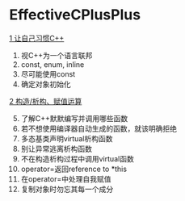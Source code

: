 # EffectiveCPlusPlus

[1 让自己习惯C++]()

01. 视C++为一个语言联邦
02. const, enum, inline
03. 尽可能使用const
04. 确定对象初始化

[2 构造/析构、赋值运算]()

05. 了解C++默默编写并调用哪些函数
06. 若不想使用编译器自动生成的函数，就该明确拒绝
07. 多态基类声明virtual析构函数
08. 别让异常逃离析构函数
09. 不在构造析构过程中调用virtual函数
10. operator=返回reference to *this
11. 在operator=中处理自我赋值
12. 复制对象时勿忘其每一个成分

